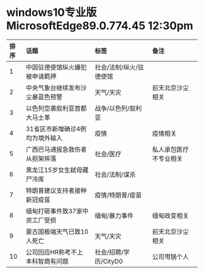 # windows10专业版 MicrosoftEdge89.0.774.45 12:30pm

|排序|话题|标签|备注|
|:-|:-|:-|:-|
|1|中国驻德使馆纵火嫌犯被申请羁押|社会/法制/纵火/驻德使馆||
|2|中央气象台继续发布沙尘暴蓝色预警|天气/天灾|前天北京沙尘相关|
|3|以色列空袭叙利亚首都大马士革|战争/以色列/叙利亚||
|4|31省区市新增确诊4例均为境外输入|疫情|疫情相关|
|5|广西巴马通报急救伤者从担架摔落|社会/医疗|私人承包医疗不专业相关|
|6|黑龙江15岁女生弑母藏尸冷库|社会/法制/谋杀||
|7|特朗普建议支持者接种新冠疫苗|疫情/特朗普/疫苗||
|8|缅甸打砸事件致37家中资工厂受损|缅甸/暴力事件|缅甸政变相关|
|9|蒙古国极端天气已致10人死亡|天气/天灾|前天北京沙尘相关|
|10|公司回应HR称考不上本科智商有问题|社会/招聘/学历/CityD0|公司甩锅个人|
